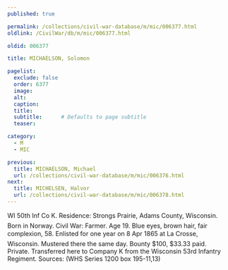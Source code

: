 ```yaml
---
published: true

permalink: /collections/civil-war-database/m/mic/006377.html
oldlink: /CivilWar/db/m/mic/006377.html

oldid: 006377

title: MICHAELSON, Solomon

pagelist:
  exclude: false
  order: 6377
  image: 
  alt:
  caption:
  title:
  subtitle:      # Defaults to page subtitle
  teaser:

category: 
  - M 
  - MIC

previous:
  title: MICHAELSON, Michael
  url: /collections/civil-war-database/m/mic/006376.html  
next:
  title: MICHELSEN, Halvor
  url: /collections/civil-war-database/m/mic/006378.html   
---
```

WI 50th Inf Co K. Residence: Strong&#146;s Prairie, Adams County, Wisconsin. Born in Norway. Civil War: Farmer. Age 19. Blue eyes, brown hair, fair complexion, 5&#146;8&#148;. Enlisted for one year on 8 Apr 1865 at La Crosse, Wisconsin. Mustered there the same day. Bounty $100, $33.33 paid. Private. Transferred here to Company K from the Wisconsin 53rd Infantry Regiment. Sources: (WHS Series 1200 box 195-11,13)